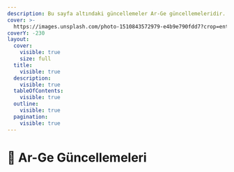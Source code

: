 ```yaml
---
description: Bu sayfa altındaki güncellemeler Ar-Ge güncellemeleridir.
cover: >-
  https://images.unsplash.com/photo-1510843572979-e4b9e790fdd7?crop=entropy&cs=srgb&fm=jpg&ixid=M3wxOTcwMjR8MHwxfHNlYXJjaHwxfHxvbGQlMjBjb21wdXRlcnxlbnwwfHx8fDE3Mzg2ODgzOTh8MA&ixlib=rb-4.0.3&q=85
coverY: -230
layout:
  cover:
    visible: true
    size: full
  title:
    visible: true
  description:
    visible: true
  tableOfContents:
    visible: true
  outline:
    visible: true
  pagination:
    visible: true
---
```


# 🚀 Ar-Ge Güncellemeleri

